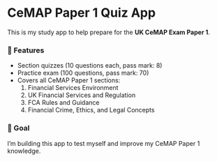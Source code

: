 # CeMAP Paper 1 Quiz App

This is my study app to help prepare for the **UK CeMAP Exam Paper 1**.

### 🎯 Features
- Section quizzes (10 questions each, pass mark: 8)
- Practice exam (100 questions, pass mark: 70)
- Covers all CeMAP Paper 1 sections:
  1. Financial Services Environment
  2. UK Financial Services and Regulation
  3. FCA Rules and Guidance
  4. Financial Crime, Ethics, and Legal Concepts

### 🚀 Goal
I’m building this app to test myself and improve my CeMAP Paper 1 knowledge.
